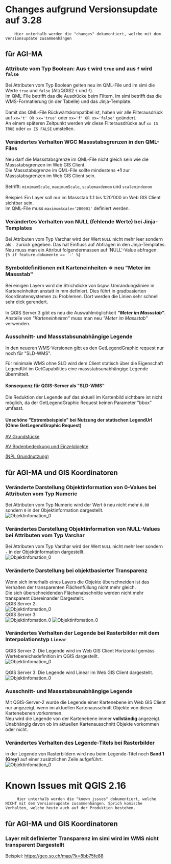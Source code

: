 # Changes aufgrund Versionsupdate auf 3.28

        Hier unterhalb werden die "changes" dokumentiert, welche mit dem Versionsupdate zusammenhängen

## für AGI-MA        
### Attribute vom Typ Boolean: Aus `t` wird `true` und aus `f` wird `false`
Bei Attributen vom Typ Boolean gelten neu im QML-File und im simi die Werte `true` und `false` (Alt/QGIS2 `t` und `f`). <br> 
Im QML-File betrifft das die Ausdrücke beim Filtern. Im simi betrifft das die WMS-Formatierung (in der Tabelle) und das Jinja-Template.
<br><br>
Damit das QML-File Rückwärtskompatibel ist, haben wir alle Filterausdrück auf `xx='t' OR xx='true'` oder `xx='f' OR xx='false'` geändert.<br>
An einem späteren Zeitpunkt werden wir diese Filterausdrücke auf `xx IS TRUE` oder `xx IS FALSE` umstellen.

### Verändertes Verhalten WGC Massstabsgrenzen in den QML-Files
Neu darf die Massstabsgrenze im QML-File nicht gleich sein wie die Massstabsgrenzen im Web GIS Client.<br>
Die Massstabsgrenze im QML-File sollte mindestens **+1** zur Massstabsgrenzen im Web GIS Client sein.
<br><br>
Betrifft: `minimumScale`, `maximumScale`, `scalemaxdenom` und `scalemindenom`
<br><br>
Beispiel: Ein Layer soll nur im Massstab 1:1 bis 1:20'000 im Web GIS Client sichtbar sein.<br>
Im QML-File muss `maximumScale='200001'` definiert werden.

### Verändertes Verhalten von NULL (fehlende Werte) bei Jinja-Templates
Bei Attributen vom Typ Varchar wird der Wert `NULL` nicht mehr leer sondern als `-` zurück gegeben. Das hat Einfluss auf Abfragen in den Jinja-Templates.<br>
Neu muss man ein Attribut folgendermassen auf 'NULL'-Value abfragen:<br>
`{% if feature.dokumente == '-' %}`

### Symboldefinitionen mit Karteneinheiten => neu "Meter im Massstab"
Bei einigen Layern wird die Strichdicke von bspw. Umrandungslinien in Karteneinheiten anstatt in mm definiert. Dies führt in gradbasierten Koordinatensystemen zu Problemen. 
Dort werden die Linien sehr schnell sehr dick gerendert.
<br><br>
In QGIS Server 3 gibt es neu die Auswahlmöglichkeit ***"Meter im Massstab"***. Anstelle von *"Karteneinheiten"* muss man neu *"Meter im Massstab"* verwenden.

### Ausschnitt- und Massstabsunabhängige Legende

In den neueren WMS-Versionen gibt es den GetLegendGraphic request nur noch für "SLD-WMS". 

Für minimale WMS ohne SLD wird dem Client statisch über die Eigenschaft LegendUrl im GetCapabilities eine massstabsunabhängige Legende übermittelt.

#### Konsequenz für QGIS-Server als "SLD-WMS"

Die Reduktion der Legende auf das aktuell im Kartenbild sichtbare ist nicht möglich, da der GetLegendGraphic Request keinen Parameter "bbox" umfasst.

#### Unschöne "Extrembeispiele" bei Nutzung der statischen LegendUrl (Ohne GetLegendGraphic Request)

[AV Grundstücke](https://geo-t.so.ch/api/v1/legend/somap?SERVICE=WMS&VERSION=1.3.0&REQUEST=GetLegendGraphic&LAYER=ch.so.agi.av.grundstuecke&FORMAT=image%2Fpng&STYLE=default&SLD_VERSION=1.1.0)

[AV Bodenbedeckung und Einzelobjekte](https://geo-t.so.ch/api/v1/legend/somap?SERVICE=WMS&VERSION=1.3.0&REQUEST=GetLegendGraphic&LAYER=ch.so.agi.av.bodenbedeckung_einzelobjekte&FORMAT=image%2Fpng&STYLE=default&SLD_VERSION=1.1.0)

[(NPL Grundnutzung)](https://geo-t.so.ch/api/v1/legend/somap?SERVICE=WMS&VERSION=1.3.0&REQUEST=GetLegendGraphic&LAYER=ch.so.arp.nutzungsplanung.grundnutzung&FORMAT=image%2Fpng&STYLE=default&SLD_VERSION=1.1.0)

## für AGI-MA und GIS Koordinatoren      
### Veränderte Darstellung Objektinformation von 0-Values bei Attributen vom Typ Numeric
Bei Attributen vom Typ Numeric wird der Wert `0` neu nicht mehr `0.00` sondern `0` in der Objektinformation dargestellt.<br>
![Objektinfomation_0](./pictures/Objektinfo_numeric.PNG)

### Verändertes Darstellung Objektinformation von NULL-Values bei Attributen vom Typ Varchar
Bei Attributen vom Typ Varchar wird der Wert `NULL` nicht mehr leer sondern `-` in der Objektinformation dargestellt.<br>
![Objektinfomation_0](./pictures/Objektinfo_NULL.PNG)

### Veränderte Darstellung bei objektbasierter Transparenz
Wenn sich innerhalb eines Layers die Objekte überschneiden ist das Verhalten der transparenten Flächenfüllung nicht mehr gleich.<br>
Die sich überschneidenden Flächenabschnitte werden nicht mehr transparent übereinander Dargestellt.<br>
QGIS Server 2: <br>
![Objektinfomation_0](./pictures/Transparenz_obj1.PNG)
<br>
QGIS Server 3: <br>
![Objektinfomation_0](./pictures/Transparenz_obj2.PNG)
![Objektinfomation_0](./pictures/Transparenz_obj4.PNG)

### Verändertes Verhalten der Legende bei Rasterbilder mit dem Interpolationstyp `Linear`
QGIS Server 2: Die Legende wird im Web GIS Client Horizontal gemäss Wertebereichsdefinition im QGIS dargestellt. <br>
![Objektinfomation_0](./pictures/Legende_Raster_Linear_alt.PNG)
<br><br>
QGIS Server 3: Die Legende wird Linear im Web GIS Client dargestellt.<br>
![Objektinfomation_0](./pictures/Legende_Raster_Linear_neu.PNG)

### Ausschnitt- und Massstabsunabhängige Legende
Mit QGIS-Server-2 wurde die Legende einer Kartenebene im Web GIS Client nur angezeigt, wenn im aktuellen Kartenausschnitt Objekte von dieser Kartenebenen vorkommen.<br>
Neu wird die Legende von der Kartenebene immer **vollständig** angezeigt. Unabhängig davon ob im aktuellen Kartenausschnitt Objekte vorkommen oder nicht.

### Verändertes Verhalten des Legende-Titels bei Rasterbilder
in der Legende von Rasterbildern wird neu beim Legende-Titel noch **Band 1 (Grey)** auf einer zusätzlichen Zeile aufgeführt.<br>
![Objektinfomation_0](./pictures/Legende_Band2.PNG)


# Known Issues mit QGIS 2.16

         Hier unterhalb werden die "known issues" dokumentiert, welche NICHT mit dem Versionsupdate zusammenhängen. Sprich komische Verhalten, welche heute auch auf der Produktion bestehen. 

## für AGI-MA und GIS Koordinatoren 
### Layer mit definierter Transparenz im simi wird im WMS nicht transparent Dargestellt

Beispiel: https://geo.so.ch/map/?k=8bb75fe88         
